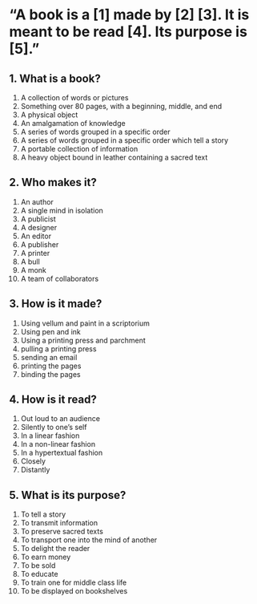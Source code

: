 # “A book is a [1] made by [2] [3]. It is meant to be read [4]. Its purpose is [5].”

## 1. What is a book? 
1. A collection of words or pictures
2. Something over 80 pages, with a beginning, middle, and end
3. A physical object
4. An amalgamation of knowledge 
5. A series of words grouped in a specific order
6. A series of words grouped in a specific order which tell a story
7. A portable collection of information
8. A heavy object bound in leather containing a sacred text

## 2. Who makes it? 
1. An author
2. A single mind in isolation
3. A publicist
4. A designer 
5. An editor
6. A publisher
7. A printer
8. A bull 
9. A monk
10. A team of collaborators

## 3. How is it made? 
1. Using vellum and paint in a scriptorium
2. Using pen and ink
3. Using a printing press and parchment
4. pulling a printing press
5. sending an email
6. printing the pages
7. binding the pages 

## 4. How is it read?
1. Out loud to an audience
2. Silently to one’s self
3. In a linear fashion
4. In a non-linear fashion
5. In a hypertextual fashion
6. Closely 
7. Distantly 

## 5. What is its purpose? 
1. To tell a story
2. To transmit information
3. To preserve sacred texts
4. To transport one into the mind of another
5. To delight the reader
6. To earn money
7. To be sold
8. To educate
9. To train one for middle class life
10. To be displayed on bookshelves
